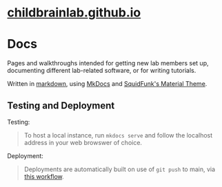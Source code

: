 # [childbrainlab.github.io](childbrainlab.github.io)

# Docs
Pages and walkthroughs intended for getting new lab members set up, documenting different lab-related software, or for writing tutorials.

Written in [markdown](https://www.markdownguide.org/basic-syntax/), using [MkDocs](https://www.mkdocs.org/) and [SquidFunk's Material Theme](https://squidfunk.github.io/mkdocs-material/).

## Testing and Deployment
Testing:
> To host a local instance, run `mkdocs serve` and follow the localhost address in your web browswer of choice.

Deployment:
> Deployments are automatically built on use of `git push` to main, via [this workflow](workflows/ci.yml).
